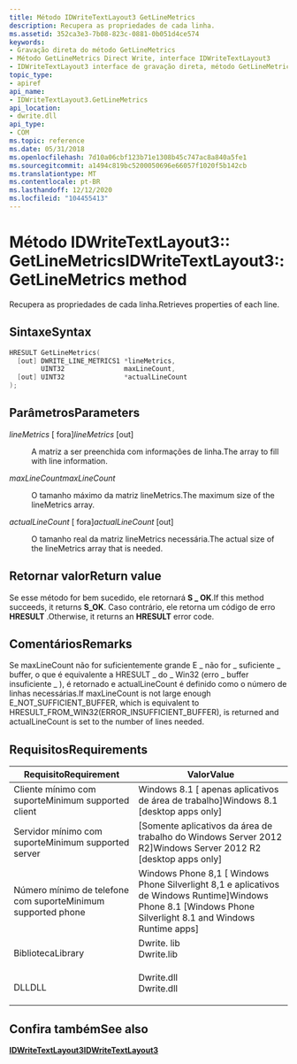 ```yaml
---
title: Método IDWriteTextLayout3 GetLineMetrics
description: Recupera as propriedades de cada linha.
ms.assetid: 352ca3e3-7b08-823c-0881-0b051d4ce574
keywords:
- Gravação direta do método GetLineMetrics
- Método GetLineMetrics Direct Write, interface IDWriteTextLayout3
- IDWriteTextLayout3 interface de gravação direta, método GetLineMetrics
topic_type:
- apiref
api_name:
- IDWriteTextLayout3.GetLineMetrics
api_location:
- dwrite.dll
api_type:
- COM
ms.topic: reference
ms.date: 05/31/2018
ms.openlocfilehash: 7d10a06cbf123b71e1308b45c747ac8a840a5fe1
ms.sourcegitcommit: a1494c819bc5200050696e66057f1020f5b142cb
ms.translationtype: MT
ms.contentlocale: pt-BR
ms.lasthandoff: 12/12/2020
ms.locfileid: "104455413"
---
```

# <a name="idwritetextlayout3getlinemetrics-method"></a><span data-ttu-id="f997d-106">Método IDWriteTextLayout3:: GetLineMetrics</span><span class="sxs-lookup"><span data-stu-id="f997d-106">IDWriteTextLayout3::GetLineMetrics method</span></span>

<span data-ttu-id="f997d-107">Recupera as propriedades de cada linha.</span><span class="sxs-lookup"><span data-stu-id="f997d-107">Retrieves properties of each line.</span></span>

## <a name="syntax"></a><span data-ttu-id="f997d-108">Sintaxe</span><span class="sxs-lookup"><span data-stu-id="f997d-108">Syntax</span></span>


```C++
HRESULT GetLineMetrics(
  [out] DWRITE_LINE_METRICS1 *lineMetrics,
        UINT32               maxLineCount,
  [out] UINT32               *actualLineCount
);
```



## <a name="parameters"></a><span data-ttu-id="f997d-109">Parâmetros</span><span class="sxs-lookup"><span data-stu-id="f997d-109">Parameters</span></span>

<dl> <dt>

<span data-ttu-id="f997d-110">*lineMetrics* \[ fora\]</span><span class="sxs-lookup"><span data-stu-id="f997d-110">*lineMetrics* \[out\]</span></span>
</dt> <dd>

<span data-ttu-id="f997d-111">A matriz a ser preenchida com informações de linha.</span><span class="sxs-lookup"><span data-stu-id="f997d-111">The array to fill with line information.</span></span>

</dd> <dt>

<span data-ttu-id="f997d-112">*maxLineCount*</span><span class="sxs-lookup"><span data-stu-id="f997d-112">*maxLineCount*</span></span> 
</dt> <dd>

<span data-ttu-id="f997d-113">O tamanho máximo da matriz lineMetrics.</span><span class="sxs-lookup"><span data-stu-id="f997d-113">The maximum size of the lineMetrics array.</span></span>

</dd> <dt>

<span data-ttu-id="f997d-114">*actualLineCount* \[ fora\]</span><span class="sxs-lookup"><span data-stu-id="f997d-114">*actualLineCount* \[out\]</span></span>
</dt> <dd>

<span data-ttu-id="f997d-115">O tamanho real da matriz lineMetrics necessária.</span><span class="sxs-lookup"><span data-stu-id="f997d-115">The actual size of the lineMetrics array that is needed.</span></span>

</dd> </dl>

## <a name="return-value"></a><span data-ttu-id="f997d-116">Retornar valor</span><span class="sxs-lookup"><span data-stu-id="f997d-116">Return value</span></span>

<span data-ttu-id="f997d-117">Se esse método for bem sucedido, ele retornará **S \_ OK**.</span><span class="sxs-lookup"><span data-stu-id="f997d-117">If this method succeeds, it returns **S\_OK**.</span></span> <span data-ttu-id="f997d-118">Caso contrário, ele retorna um código de erro **HRESULT** .</span><span class="sxs-lookup"><span data-stu-id="f997d-118">Otherwise, it returns an **HRESULT** error code.</span></span>

## <a name="remarks"></a><span data-ttu-id="f997d-119">Comentários</span><span class="sxs-lookup"><span data-stu-id="f997d-119">Remarks</span></span>

<span data-ttu-id="f997d-120">Se maxLineCount não for suficientemente grande E \_ não for \_ suficiente \_ buffer, o que é equivalente a HRESULT \_ do \_ Win32 (erro \_ buffer insuficiente \_ ), é retornado e actualLineCount é definido como o número de linhas necessárias.</span><span class="sxs-lookup"><span data-stu-id="f997d-120">If maxLineCount is not large enough E\_NOT\_SUFFICIENT\_BUFFER, which is equivalent to HRESULT\_FROM\_WIN32(ERROR\_INSUFFICIENT\_BUFFER), is returned and actualLineCount is set to the number of lines needed.</span></span>

## <a name="requirements"></a><span data-ttu-id="f997d-121">Requisitos</span><span class="sxs-lookup"><span data-stu-id="f997d-121">Requirements</span></span>



| <span data-ttu-id="f997d-122">Requisito</span><span class="sxs-lookup"><span data-stu-id="f997d-122">Requirement</span></span> | <span data-ttu-id="f997d-123">Valor</span><span class="sxs-lookup"><span data-stu-id="f997d-123">Value</span></span> |
|-------------------------------------|-----------------------------------------------------------------------------------------|
| <span data-ttu-id="f997d-124">Cliente mínimo com suporte</span><span class="sxs-lookup"><span data-stu-id="f997d-124">Minimum supported client</span></span><br/> | <span data-ttu-id="f997d-125">Windows 8.1 \[ apenas aplicativos de área de trabalho\]</span><span class="sxs-lookup"><span data-stu-id="f997d-125">Windows 8.1 \[desktop apps only\]</span></span><br/>                                            |
| <span data-ttu-id="f997d-126">Servidor mínimo com suporte</span><span class="sxs-lookup"><span data-stu-id="f997d-126">Minimum supported server</span></span><br/> | <span data-ttu-id="f997d-127">\[Somente aplicativos da área de trabalho do Windows Server 2012 R2\]</span><span class="sxs-lookup"><span data-stu-id="f997d-127">Windows Server 2012 R2 \[desktop apps only\]</span></span><br/>                                 |
| <span data-ttu-id="f997d-128">Número mínimo de telefone com suporte</span><span class="sxs-lookup"><span data-stu-id="f997d-128">Minimum supported phone</span></span><br/>  | <span data-ttu-id="f997d-129">Windows Phone 8,1 \[ Windows Phone Silverlight 8,1 e aplicativos de Windows Runtime\]</span><span class="sxs-lookup"><span data-stu-id="f997d-129">Windows Phone 8.1 \[Windows Phone Silverlight 8.1 and Windows Runtime apps\]</span></span><br/> |
| <span data-ttu-id="f997d-130">Biblioteca</span><span class="sxs-lookup"><span data-stu-id="f997d-130">Library</span></span><br/>                  | <dl> <span data-ttu-id="f997d-131"><dt>Dwrite. lib</dt></span><span class="sxs-lookup"><span data-stu-id="f997d-131"><dt>Dwrite.lib</dt></span></span> </dl>   |
| <span data-ttu-id="f997d-132">DLL</span><span class="sxs-lookup"><span data-stu-id="f997d-132">DLL</span></span><br/>                      | <dl> <span data-ttu-id="f997d-133"><dt>Dwrite.dll</dt></span><span class="sxs-lookup"><span data-stu-id="f997d-133"><dt>Dwrite.dll</dt></span></span> </dl>   |



## <a name="see-also"></a><span data-ttu-id="f997d-134">Confira também</span><span class="sxs-lookup"><span data-stu-id="f997d-134">See also</span></span>

<dl> <dt>

[<span data-ttu-id="f997d-135">**IDWriteTextLayout3**</span><span class="sxs-lookup"><span data-stu-id="f997d-135">**IDWriteTextLayout3**</span></span>](idwritetextlayout3.md)
</dt> </dl>

 

 





